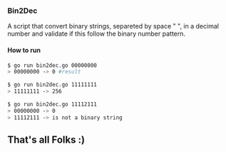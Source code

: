 ### Bin2Dec

A script that convert binary strings, separeted by space " ", in a decimal number and 
validate if this follow the binary number pattern.

#### How to run


```bash
$ go run bin2dec.go 00000000
> 00000000 -> 0 #result
```

```bash
$ go run bin2dec.go 11111111
> 11111111 -> 256
```


```bash
$ go run bin2dec.go 11112111
> 00000000 -> 0
> 11112111 -> is not a binary string
```

That's all Folks :)
---